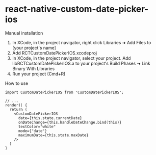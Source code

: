 # react-native-custom-date-picker-ios

Manual installation

1. In XCode, in the project navigator, right click Libraries ➜ Add Files to [your project's name]
2. Add RCTCustomDatePickerIOS.xcodeproj
3. In XCode, in the project navigator, select your project. Add libRCTCustomDatePickerIOS.a to your project's Build Phases ➜ Link Binary With Libraries
4. Run your project (Cmd+R)

How to use

```import CustomDatePickerIOS from 'CustomDatePickerIOS';```
```
// ...
render() {
  return (
    <CustomDatePickerIOS
      date={this.state.currentDate}
      onDateChange={this.handleDateChange.bind(this)}
      textColor="white"
      mode={"date"}
      maximumDate={this.state.maxDate}
    />
  )
}
```
